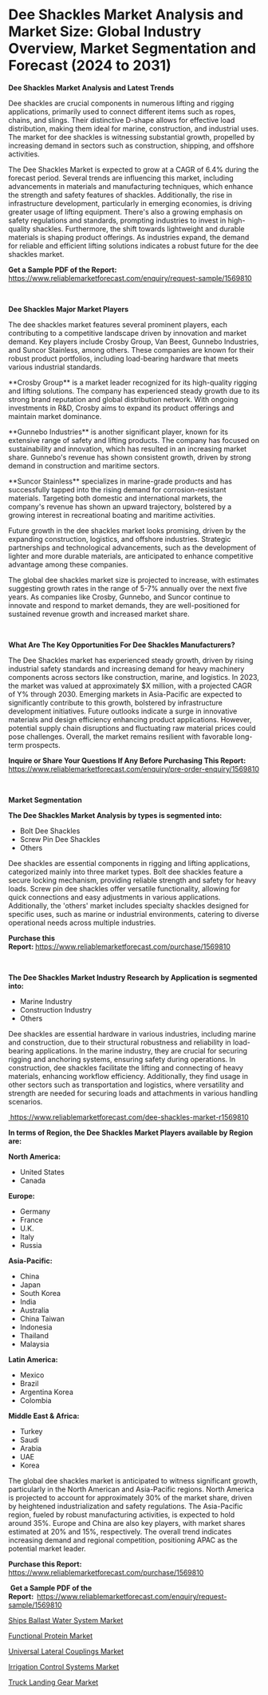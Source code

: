 <p><h1>Dee Shackles Market Analysis and Market Size: Global Industry Overview, Market Segmentation and Forecast (2024 to 2031)</h1></p><p><strong>Dee Shackles Market Analysis and Latest Trends</strong></p>
<p><p>Dee shackles are crucial components in numerous lifting and rigging applications, primarily used to connect different items such as ropes, chains, and slings. Their distinctive D-shape allows for effective load distribution, making them ideal for marine, construction, and industrial uses. The market for dee shackles is witnessing substantial growth, propelled by increasing demand in sectors such as construction, shipping, and offshore activities.</p><p>The Dee Shackles Market is expected to grow at a CAGR of 6.4% during the forecast period. Several trends are influencing this market, including advancements in materials and manufacturing techniques, which enhance the strength and safety features of shackles. Additionally, the rise in infrastructure development, particularly in emerging economies, is driving greater usage of lifting equipment. There's also a growing emphasis on safety regulations and standards, prompting industries to invest in high-quality shackles. Furthermore, the shift towards lightweight and durable materials is shaping product offerings. As industries expand, the demand for reliable and efficient lifting solutions indicates a robust future for the dee shackles market.</p></p>
<p><strong>Get a Sample PDF of the Report:&nbsp;</strong> <a href="https://www.reliablemarketforecast.com/enquiry/request-sample/1569810?utm_campaign=1144&utm_medium=2&utm_source=Github&utm_content=ia&utm_term=14102024&utm_id=dee-shackles">https://www.reliablemarketforecast.com/enquiry/request-sample/1569810</a></p>
<p>&nbsp;</p>
<p><strong>Dee Shackles Major Market Players</strong></p>
<p><p>The dee shackles market features several prominent players, each contributing to a competitive landscape driven by innovation and market demand. Key players include Crosby Group, Van Beest, Gunnebo Industries, and Suncor Stainless, among others. These companies are known for their robust product portfolios, including load-bearing hardware that meets various industrial standards.</p><p>**Crosby Group** is a market leader recognized for its high-quality rigging and lifting solutions. The company has experienced steady growth due to its strong brand reputation and global distribution network. With ongoing investments in R&D, Crosby aims to expand its product offerings and maintain market dominance.</p><p>**Gunnebo Industries** is another significant player, known for its extensive range of safety and lifting products. The company has focused on sustainability and innovation, which has resulted in an increasing market share. Gunnebo's revenue has shown consistent growth, driven by strong demand in construction and maritime sectors.</p><p>**Suncor Stainless** specializes in marine-grade products and has successfully tapped into the rising demand for corrosion-resistant materials. Targeting both domestic and international markets, the company's revenue has shown an upward trajectory, bolstered by a growing interest in recreational boating and maritime activities.</p><p>Future growth in the dee shackles market looks promising, driven by the expanding construction, logistics, and offshore industries. Strategic partnerships and technological advancements, such as the development of lighter and more durable materials, are anticipated to enhance competitive advantage among these companies.</p><p>The global dee shackles market size is projected to increase, with estimates suggesting growth rates in the range of 5-7% annually over the next five years. As companies like Crosby, Gunnebo, and Suncor continue to innovate and respond to market demands, they are well-positioned for sustained revenue growth and increased market share.</p></p>
<p>&nbsp;</p>
<p><strong>What Are The Key Opportunities For Dee Shackles Manufacturers?</strong></p>
<p><p>The Dee Shackles market has experienced steady growth, driven by rising industrial safety standards and increasing demand for heavy machinery components across sectors like construction, marine, and logistics. In 2023, the market was valued at approximately $X million, with a projected CAGR of Y% through 2030. Emerging markets in Asia-Pacific are expected to significantly contribute to this growth, bolstered by infrastructure development initiatives. Future outlooks indicate a surge in innovative materials and design efficiency enhancing product applications. However, potential supply chain disruptions and fluctuating raw material prices could pose challenges. Overall, the market remains resilient with favorable long-term prospects.</p></p>
<p><strong>Inquire or Share Your Questions If Any Before Purchasing This Report:</strong> <a href="https://www.reliablemarketforecast.com/enquiry/pre-order-enquiry/1569810?utm_campaign=1144&utm_medium=2&utm_source=Github&utm_content=ia&utm_term=14102024&utm_id=dee-shackles">https://www.reliablemarketforecast.com/enquiry/pre-order-enquiry/1569810</a></p>
<p>&nbsp;</p>
<p><strong>Market Segmentation</strong></p>
<p><strong>The Dee Shackles Market Analysis by types is segmented into:</strong></p>
<p><ul><li>Bolt Dee Shackles</li><li>Screw Pin Dee Shackles</li><li>Others</li></ul></p>
<p><p>Dee shackles are essential components in rigging and lifting applications, categorized mainly into three market types. Bolt dee shackles feature a secure locking mechanism, providing reliable strength and safety for heavy loads. Screw pin dee shackles offer versatile functionality, allowing for quick connections and easy adjustments in various applications. Additionally, the 'others' market includes specialty shackles designed for specific uses, such as marine or industrial environments, catering to diverse operational needs across multiple industries.</p></p>
<p><strong>Purchase this Report:&nbsp;</strong><a href="https://www.reliablemarketforecast.com/purchase/1569810?utm_campaign=1144&utm_medium=2&utm_source=Github&utm_content=ia&utm_term=14102024&utm_id=dee-shackles">https://www.reliablemarketforecast.com/purchase/1569810</a></p>
<p>&nbsp;</p>
<p><strong>The Dee Shackles Market Industry Research by Application is segmented into:</strong></p>
<p><ul><li>Marine Industry</li><li>Construction Industry</li><li>Others</li></ul></p>
<p><p>Dee shackles are essential hardware in various industries, including marine and construction, due to their structural robustness and reliability in load-bearing applications. In the marine industry, they are crucial for securing rigging and anchoring systems, ensuring safety during operations. In construction, dee shackles facilitate the lifting and connecting of heavy materials, enhancing workflow efficiency. Additionally, they find usage in other sectors such as transportation and logistics, where versatility and strength are needed for securing loads and attachments in various handling scenarios.</p></p>
<p><a href="https://www.reliablemarketforecast.com/dee-shackles-market-r1569810?utm_campaign=1144&utm_medium=2&utm_source=Github&utm_content=ia&utm_term=14102024&utm_id=dee-shackles">&nbsp;https://www.reliablemarketforecast.com/dee-shackles-market-r1569810</a></p>
<p><strong>In terms of Region, the Dee Shackles Market Players available by Region are:</strong></p>
<p>
    <p> <strong> North America: </strong>
        <ul>
            <li>United States</li>
            <li>Canada</li>
        </ul>
        </p> 
    <p> <strong> Europe: </strong>
        <ul>
            <li>Germany</li>
            <li>France</li>
            <li>U.K.</li>
            <li>Italy</li>
            <li>Russia</li>
        </ul>
        </p> 
    <p> <strong> Asia-Pacific: </strong>
        <ul>
            <li>China</li>
            <li>Japan</li>
            <li>South Korea</li>
            <li>India</li>
            <li>Australia</li>
            <li>China Taiwan</li>
            <li>Indonesia</li>
            <li>Thailand</li>
            <li>Malaysia</li>
        </ul>
        </p> 
    <p> <strong> Latin America: </strong>
        <ul>
            <li>Mexico</li>
            <li>Brazil</li>
            <li>Argentina Korea</li>
            <li>Colombia</li>
        </ul>
        </p> 
    <p> <strong> Middle East & Africa: </strong>
        <ul>
            <li>Turkey</li>
            <li>Saudi</li>
            <li>Arabia</li>
            <li>UAE</li>
            <li>Korea</li>
        </ul>
    </p>
    </p>
<p><p>The global dee shackles market is anticipated to witness significant growth, particularly in the North American and Asia-Pacific regions. North America is projected to account for approximately 30% of the market share, driven by heightened industrialization and safety regulations. The Asia-Pacific region, fueled by robust manufacturing activities, is expected to hold around 35%. Europe and China are also key players, with market shares estimated at 20% and 15%, respectively. The overall trend indicates increasing demand and regional competition, positioning APAC as the potential market leader.</p></p>
<p><strong>Purchase this Report: </strong><a href="https://www.reliablemarketforecast.com/purchase/1569810?utm_campaign=1144&utm_medium=2&utm_source=Github&utm_content=ia&utm_term=14102024&utm_id=dee-shackles">https://www.reliablemarketforecast.com/purchase/1569810</a></p>
<p>&nbsp;<strong>Get a Sample PDF of the Report:&nbsp;&nbsp;</strong><a href="https://www.reliablemarketforecast.com/enquiry/request-sample/1569810?utm_campaign=1144&utm_medium=2&utm_source=Github&utm_content=ia&utm_term=14102024&utm_id=dee-shackles">https://www.reliablemarketforecast.com/enquiry/request-sample/1569810</a></p>
<p><strong></strong></p>
<p><p><a href="https://www.linkedin.com/pulse/ships-ballast-water-system-market-transformation-comparative-thaee?trk=public_post_embed_feed-article-content&utm_campaign=1144&utm_medium=2&utm_source=Github&utm_content=ia&utm_term=14102024&utm_id=dee-shackles">Ships Ballast Water System Market</a></p><p><a href="https://www.linkedin.com/pulse/functional-protein-market-revolution-size-share-emerging-trends-rimye?utm_campaign=1144&utm_medium=2&utm_source=Github&utm_content=ia&utm_term=14102024&utm_id=dee-shackles">Functional Protein Market</a></p><p><a href="https://github.com/sirenazorzi6lw/Market-Research-Report-List-1/blob/main/universal-lateral-couplings-market.md?utm_campaign=1144&utm_medium=2&utm_source=Github&utm_content=ia&utm_term=14102024&utm_id=dee-shackles">Universal Lateral Couplings Market</a></p><p><a href="https://github.com/carmelrundv1/Market-Research-Report-List-1/blob/main/irrigation-control-systems-market.md?utm_campaign=1144&utm_medium=2&utm_source=Github&utm_content=ia&utm_term=14102024&utm_id=dee-shackles">Irrigation Control Systems Market</a></p><p><a href="https://www.linkedin.com/pulse/global-truck-landing-gear-market-sector2024-2031-9vwye?trk=public_post_embed_feed-article-content&utm_campaign=1144&utm_medium=2&utm_source=Github&utm_content=ia&utm_term=14102024&utm_id=dee-shackles">Truck Landing Gear Market</a></p></p>